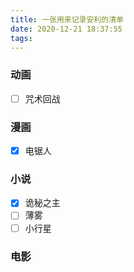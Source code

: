 ```yaml
---
title: 一张用来记录安利的清单
date: 2020-12-21 18:37:55
tags:
---
```


### 动画
- [ ] 咒术回战

### 漫画
- [x] 电锯人

### 小说
- [x] 诡秘之主
- [ ] 薄雾
- [ ] 小行星

### 电影
